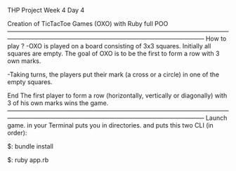 THP Project Week 4 Day 4

Creation of TicTacToe Games (OXO)
with Ruby full POO
————————————————————————————————————————————————————————————————————
How to play ?
-OXO is played on a board consisting of 3x3 squares. Initially all squares are empty. The goal of OXO is to be the first to form a row with 3 own marks.

-Taking turns, the players put their mark (a cross or a circle) in one of the empty squares.

End
The first player to form a row (horizontally, vertically or diagonally) with 3 of his own marks wins the game.
————————————————————————————————————————————————————————————————————
Launch game.
in your Terminal puts you in directories. and puts this two CLI (in order):

$: bundle install

$: ruby app.rb
